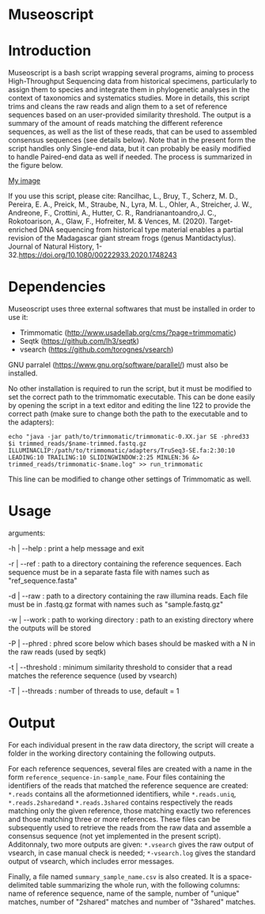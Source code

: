 # Museoscript
# Introduction

Museoscript is a bash script wrapping several programs, aiming to process High-Throughput Sequencing data from historical specimens, particularly to assign them to species and integrate them in phylogenetic analyses in the context of taxonomics and systematics studies. More in details, this script trims and cleans the raw reads and align them to a set of reference sequences based on an user-provided similarity threshold. The output is a summary of the amount of reads matching the different reference sequences, as well as the list of these reads, that can be used to assembled consensus sequences (see details below). Note that in the present form the script handles only Single-end data, but it can probably be easily modified to handle Paired-end data as well if needed. The process is summarized in the figure below.

[My image](username.github.com/repository/img/image.jpg)

If you use this script, please cite: Rancilhac, L., Bruy, T., Scherz, M. D., Pereira, E. A., Preick, M., Straube, N., Lyra, M. L., Ohler, A., Streicher, J. W., Andreone, F., Crottini, A., Hutter, C. R., Randrianantoandro,J. C., Rokotoarison, A., Glaw, F., Hofreiter, M. & Vences, M. (2020). Target-enriched DNA sequencing from historical type material enables a partial revision of the Madagascar giant stream frogs (genus Mantidactylus). Journal of Natural History, 1-32.https://doi.org/10.1080/00222933.2020.1748243

# Dependencies

Museoscript uses three external softwares that must be installed in order to use it:
  - Trimmomatic (http://www.usadellab.org/cms/?page=trimmomatic)
  - Seqtk (https://github.com/lh3/seqtk)
  - vsearch (https://github.com/torognes/vsearch)
  
GNU parralel (https://www.gnu.org/software/parallel/) must also be installed.
  
No other installation is required to run the script, but it must be modified to set the correct path to the trimmomatic executable. This can be done easily by opening the script in a text editor and editing the line 122 to provide the correct path (make sure to change both the path to the executable and to the adapters):
  
 `` echo "java -jar path/to/trimmomatic/trimmomatic-0.XX.jar SE -phred33 $i trimmed_reads/$name-trimmed.fastq.gz ILLUMINACLIP:/path/to/trimmomatic/adapters/TruSeq3-SE.fa:2:30:10 LEADING:10 TRAILING:10 SLIDINGWINDOW:2:25 MINLEN:36 &> trimmed_reads/trimmomatic-$name.log" >> run_trimmomatic ``
  
  This line can be modified to change other settings of Trimmomatic as well.
  
  # Usage
  
arguments: 

-h | --help : print a help message and exit

-r | --ref : path to a directory containing the reference sequences. Each sequence must be in a separate fasta file with names such as "ref_sequence.fasta"

-d | --raw : path to a directory containing the raw illumina reads. Each file must be in .fastq.gz format with names such as "sample.fastq.gz"

-w | --work : path to working directory : path to an existing directory where the outputs will be stored 

-P | --phred : phred score below which bases should be masked with a N in the raw reads (used by seqtk)

-t | --threshold : minimum similarity threshold to consider that a read matches the reference sequence (used by vsearch)

-T | --threads : number of threads to use, default = 1

  # Output
  
For each individual present in the raw data directory, the script will create a folder in the working directory containing the following outputs.

For each reference sequences, several files are created with a name in the form ``reference_sequence-in-sample_name``. Four files containing the identifiers of the reads that matched the reference sequence are created: ``*.reads`` contains all the aformetionned identifiers, while ``*.reads.uniq``, ``*.reads.2shared``and ``*.reads.3shared`` contains respectively the reads matching only the given reference, those matching exactly two references and those matching three or more references. These files can be subsequently used to retrieve the reads from the raw data and assemble a consensus sequence (not yet implemented in the present script). Additonnaly, two more outputs are given: ``*.vsearch`` gives the raw output of vsearch, in case manual check is needed; ``*-vsearch.log`` gives the standard output of vsearch, which includes error messages.

Finally, a file named ``summary_sample_name.csv`` is also created. It is a space-delimited table summarizing the whole run, with the following columns: name of reference sequence, name of the sample, number of "unique" matches, number of "2shared" matches and number of "3shared" matches.
  
